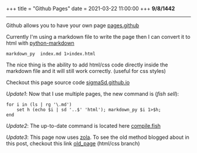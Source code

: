 +++
title = "Github Pages"
date = 2021-03-22 11:00:00
+++
**9/8/1442**

---

Github allows you to have your own page [pages.github](https://pages.github.com/)


Currently I'm using a markdown file to write the page then I can convert it to html with [python-markdown](https://python-markdown.github.io/)

`markdown_py  index.md 1>index.html`


The nice thing is the ability to add html/css code directly inside the markdown file and it will still work correctly. (useful for css styles)


Checkout this page source code [sigmaSd.github.io](https://github.com/sigmaSd/sigmaSd.github.io)


*Update1*: Now that I use multiple pages, the new command is (*fish sell*):

```fish
for i in (ls | rg '\.md')
	set h (echo $i | sd '..$' 'html'); markdown_py $i 1>$h;
end
```

*Update2*: The up-to-date command is located here [compile.fish](https://github.com/sigmaSd/sigmaSd.github.io/blob/simple_html%2Bcss/compile.fish)

*Update3*: This page now uses [zola](https://www.getzola.org/). To see the old method blogged about in this post, checkout this link [old_page](https://github.com/sigmaSd/sigmaSd.github.io/tree/simple_html+css) (html/css branch)
